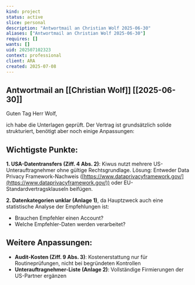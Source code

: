 ```yaml
---
kind: project
status: active
slice: personal
description: "Antwortmail an Christian Wolf 2025-06-30"
aliases: ["Antwortmail an Christian Wolf 2025-06-30"]
requires: []
wants: []
uid: 202507102323
context: professional
client: ARA
created: 2025-07-08
---
```


## Antwortmail an [[Christian Wolf]] [[2025-06-30]]

Guten Tag Herr Wolf,

ich habe die Unterlagen geprüft. Der Vertrag ist grundsätzlich solide strukturiert, benötigt aber noch einige Anpassungen:

## **Wichtigste Punkte:**

**1. USA-Datentransfers (Ziff. 4 Abs. 2)**: Kiwus nutzt mehrere US-Unterauftragnehmer ohne gültige Rechtsgrundlage. Lösung: Entweder Data Privacy Framework-Nachweis ([https://www.dataprivacyframework.gov/](https://www.dataprivacyframework.gov/)) oder EU-Standardvertragsklauseln beifügen.

**2. Datenkategorien unklar (Anlage 1)**, da Hauptzweck auch eine statistische Analyse der Empfehlungen ist:

- Brauchen Empfehler einen Account?
- Welche Empfehler-Daten werden verarbeitet?

## **Weitere Anpassungen:**

- **Audit-Kosten (Ziff. 9 Abs. 3)**: Kostenerstattung nur für Routineprüfungen, nicht bei begründeten Kontrollen
- **Unterauftragnehmer-Liste (Anlage 2)**: Vollständige Firmierungen der US-Partner ergänzen
